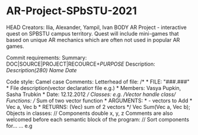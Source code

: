 # AR-Project-SPbSTU-2021
HEAD
Creators: Ilia, Alexander, Yampil, Ivan
BODY
AR Project - interactive quest on SPBSTU campus territory. Quest will include mini-games that based on unique AR mechanics which are often not used in popular AR games.

Commit requirements:
Summary:
DOC|SOURCE|PROJECT|RECOURCE+*PURPOSE*
Description:
*Description(280)*
*Name*
*Date*

Code style:
  Camel case
  Comments: 
    Letterhead of file: 
       /*
      * FILE: "###.###"
      * File description(vector declaratioт file e.g.)
      * Members: Vasya Pupkin, Sasha Trubkin
      * Date: 12.12.2012
      */
    Classes:
      e.g. /*Vector handle class*/
      Functions: 
      /* Sum of two vector function
     * ARGUMENTS:
     * - vectors to Add
     *     Vec a, Vec b
     * RETURNS: (Vec) sum of 2 vectors
      */
      Vec Sum(Vec a, Vec b);
    Objects in classes:
      // Components
      double x, y, z
    Comments are also welcomed before each semantic block of the program:
      // Sort components
      for...
      ...
      e.g

  
 
